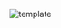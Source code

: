 ![template](https://raw.githubusercontent.com/ShriIraCatalog/resources-two/refs/heads/master/2025/04/20/20250420171004.png)
